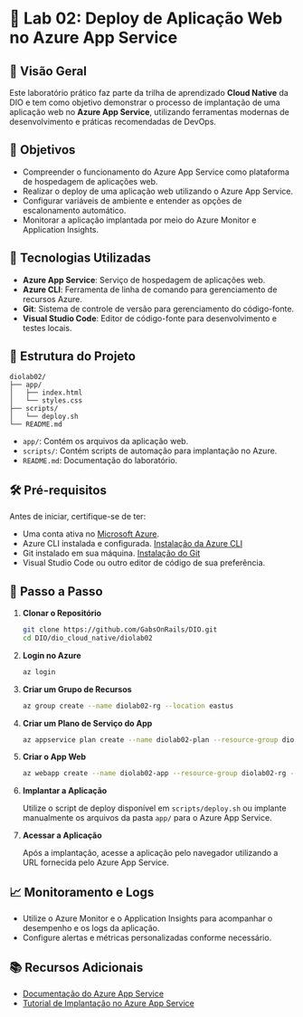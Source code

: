 # 🚀 Lab 02: Deploy de Aplicação Web no Azure App Service

## 📘 Visão Geral

Este laboratório prático faz parte da trilha de aprendizado **Cloud Native** da DIO e tem como objetivo demonstrar o processo de implantação de uma aplicação web no **Azure App Service**, utilizando ferramentas modernas de desenvolvimento e práticas recomendadas de DevOps.

## 🎯 Objetivos

* Compreender o funcionamento do Azure App Service como plataforma de hospedagem de aplicações web.
* Realizar o deploy de uma aplicação web utilizando o Azure App Service.
* Configurar variáveis de ambiente e entender as opções de escalonamento automático.
* Monitorar a aplicação implantada por meio do Azure Monitor e Application Insights.

## 🧰 Tecnologias Utilizadas

* **Azure App Service**: Serviço de hospedagem de aplicações web.
* **Azure CLI**: Ferramenta de linha de comando para gerenciamento de recursos Azure.
* **Git**: Sistema de controle de versão para gerenciamento do código-fonte.
* **Visual Studio Code**: Editor de código-fonte para desenvolvimento e testes locais.

## 📂 Estrutura do Projeto

```
diolab02/
├── app/
│   ├── index.html
│   └── styles.css
├── scripts/
│   └── deploy.sh
└── README.md
```

* `app/`: Contém os arquivos da aplicação web.
* `scripts/`: Contém scripts de automação para implantação no Azure.
* `README.md`: Documentação do laboratório.

## 🛠️ Pré-requisitos

Antes de iniciar, certifique-se de ter:

* Uma conta ativa no [Microsoft Azure](https://azure.microsoft.com/).
* Azure CLI instalada e configurada. [Instalação da Azure CLI](https://learn.microsoft.com/cli/azure/install-azure-cli)
* Git instalado em sua máquina. [Instalação do Git](https://git-scm.com/downloads)
* Visual Studio Code ou outro editor de código de sua preferência.

## 🚀 Passo a Passo

1. **Clonar o Repositório**

   ```bash
   git clone https://github.com/GabsOnRails/DIO.git
   cd DIO/dio_cloud_native/diolab02
   ```

2. **Login no Azure**

   ```bash
   az login
   ```

3. **Criar um Grupo de Recursos**

   ```bash
   az group create --name diolab02-rg --location eastus
   ```

4. **Criar um Plano de Serviço do App**

   ```bash
   az appservice plan create --name diolab02-plan --resource-group diolab02-rg --sku FREE
   ```

5. **Criar o App Web**

   ```bash
   az webapp create --name diolab02-app --resource-group diolab02-rg --plan diolab02-plan
   ```

6. **Implantar a Aplicação**

   Utilize o script de deploy disponível em `scripts/deploy.sh` ou implante manualmente os arquivos da pasta `app/` para o Azure App Service.

7. **Acessar a Aplicação**

   Após a implantação, acesse a aplicação pelo navegador utilizando a URL fornecida pelo Azure App Service.

## 📈 Monitoramento e Logs

* Utilize o Azure Monitor e o Application Insights para acompanhar o desempenho e os logs da aplicação.
* Configure alertas e métricas personalizadas conforme necessário.

## 📚 Recursos Adicionais

* [Documentação do Azure App Service](https://learn.microsoft.com/azure/app-service/)
* [Tutorial de Implantação no Azure App Service](https://learn.microsoft.com/azure/app-service/quickstart-html)
